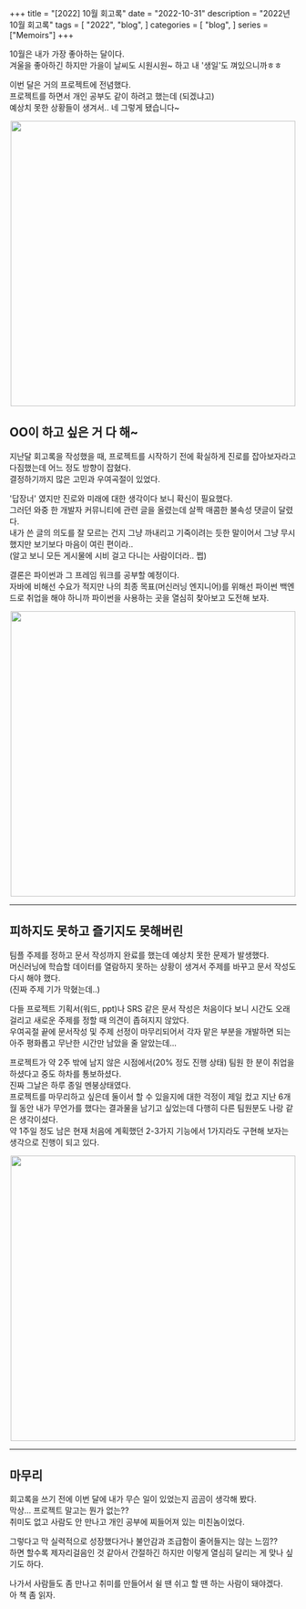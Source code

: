 +++
title = "[2022] 10월 회고록"
date = "2022-10-31"
description = "2022년 10월 회고록"
tags = [
    "2022",
    "blog",
]
categories = [
    "blog",
]
series = ["Memoirs"]
+++

10월은 내가 가장 좋아하는 달이다. <br> 겨울을 좋아하긴 하지만 가을이 날씨도 시원시원~ 하고 내 '생일'도 껴있으니까ㅎㅎ

이번 달은 거의 프로젝트에 전념했다. <br>
프로젝트를 하면서 개인 공부도 같이 하려고 했는데 (되겠냐고) <br>
예상치 못한 상황들이 생겨서.. 네 그렇게 됐습니다~
<p align="center"><img src="https://github.com/kmseunh/blog/assets/105186724/1b206fc8-99d1-49a0-adc0-8f4c24b2ac1a" width="500"></p>

<!--more-->

## OO이 하고 싶은 거 다 해~

지난달 회고록을 작성했을 때, 프로젝트를 시작하기 전에 확실하게 진로를 잡아보자라고 다짐했는데 어느 정도 방향이 잡혔다. <br> 결정하기까지 많은 고민과 우여곡절이 있었다.

'답장너' 였지만 진로와 미래에 대한 생각이다 보니 확신이 필요했다. <br> 그러던 와중 한 개발자 커뮤니티에 관련 글을 올렸는데 살짝 매콤한 불속성 댓글이 달렸다. <br> 내가 쓴 글의 의도를 잘 모르는 건지 그냥 까내리고 기죽이려는 듯한 말이어서 그냥 무시했지만 보기보다 마음이 여린 편이라.. <br> (알고 보니 모든 게시물에 시비 걸고 다니는 사람이더라.. 쩝)

결론은 파이썬과 그 프레임 워크를 공부할 예정이다. <br> 자바에 비해선 수요가 적지만 나의 최종 목표(머신러닝 엔지니어)를 위해선 파이썬 백엔드로 취업을 해야 하니까 파이썬을 사용하는 곳을 열심히 찾아보고 도전해 보자.
<p align="center"><img src="https://github.com/kmseunh/blog/assets/105186724/b2ee5e55-61c7-48a5-b5f6-2a6f92801f3a" width="500"></p>

<hr>

## 피하지도 못하고 즐기지도 못해버린

팀플 주제를 정하고 문서 작성까지 완료를 했는데 예상치 못한 문제가 발생했다. <br> 머신러닝에 학습할 데이터를 열람하지 못하는 상황이 생겨서 주제를 바꾸고 문서 작성도 다시 해야 했다. <br> (진짜 주제 기가 막혔는데..)

다들 프로젝트 기획서(워드, ppt)나 SRS 같은 문서 작성은 처음이다 보니 시간도 오래 걸리고 새로운 주제를 정할 때 의견이 좁혀지지 않았다. <br> 우여곡절 끝에 문서작성 및 주제 선정이 마무리되어서 각자 맡은 부분을 개발하면 되는 아주 평화롭고 무난한 시간만 남았을 줄 알았는데...

프로젝트가 약 2주 밖에 남지 않은 시점에서(20% 정도 진행 상태) 팀원 한 분이 취업을 하셨다고 중도 하차를 통보하셨다. <br> 진짜 그날은 하루 종일 멘붕상태였다. <br> 프로젝트를 마무리하고 싶은데 둘이서 할 수 있을지에 대한 걱정이 제일 컸고 지난 6개월 동안 내가 무언가를 했다는 결과물을 남기고 싶었는데 다행히 다른 팀원분도 나랑 같은 생각이셨다. <br> 약 1주일 정도 남은 현재 처음에 계획했던 2-3가지 기능에서 1가지라도 구현해 보자는 생각으로 진행이 되고 있다.
<p align="center"><img src="https://github.com/kmseunh/blog/assets/105186724/579f95f0-9119-42ac-9728-fb1bd18158b3" width="500"></p>

<hr>

## 마무리

회고록을 쓰기 전에 이번 달에 내가 무슨 일이 있었는지 곰곰이 생각해 봤다. <br> 막상... 프로젝트 말고는 뭔가 없는?? <br> 취미도 없고 사람도 안 만나고 개인 공부에 찌들어져 있는 미친놈이었다.

그렇다고 막 실력적으로 성장했다거나 불안감과 조급함이 줄어들지는 않는 느낌?? <br> 하면 할수록 제자리걸음인 것 같아서 간절하긴 하지만 이렇게 열심히 달리는 게 맞나 싶기도 하다.

나가서 사람들도 좀 만나고 취미를 만들어서 쉴 땐 쉬고 할 땐 하는 사람이 돼야겠다. <br> 아 책 좀 읽자.
